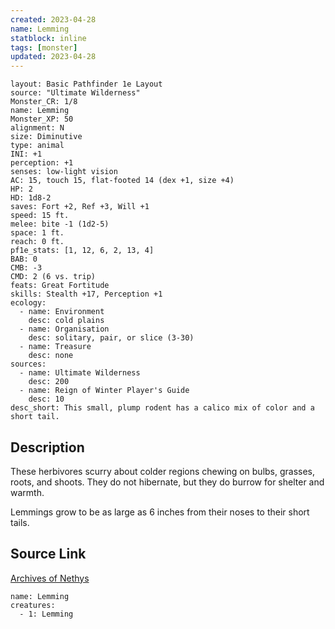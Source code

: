```yaml
---
created: 2023-04-28
name: Lemming
statblock: inline
tags: [monster]
updated: 2023-04-28
---
```

```statblock
layout: Basic Pathfinder 1e Layout
source: "Ultimate Wilderness"
Monster_CR: 1/8
name: Lemming
Monster_XP: 50
alignment: N
size: Diminutive
type: animal
INI: +1
perception: +1
senses: low-light vision
AC: 15, touch 15, flat-footed 14 (dex +1, size +4)
HP: 2
HD: 1d8-2
saves: Fort +2, Ref +3, Will +1
speed: 15 ft.
melee: bite -1 (1d2-5)
space: 1 ft.
reach: 0 ft.
pf1e_stats: [1, 12, 6, 2, 13, 4]
BAB: 0
CMB: -3
CMD: 2 (6 vs. trip)
feats: Great Fortitude
skills: Stealth +17, Perception +1
ecology:
  - name: Environment
    desc: cold plains
  - name: Organisation
    desc: solitary, pair, or slice (3-30)
  - name: Treasure
    desc: none
sources:
  - name: Ultimate Wilderness
    desc: 200
  - name: Reign of Winter Player's Guide
    desc: 10
desc_short: This small, plump rodent has a calico mix of color and a short tail.
```
## Description
These herbivores scurry about colder regions chewing on bulbs, grasses, roots, and shoots. They do not hibernate, but they do burrow for shelter and warmth.

 Lemmings grow to be as large as 6 inches from their noses to their short tails.
## Source Link
[Archives of Nethys](https://aonprd.com/MonsterDisplay.aspx?ItemName=Lemming)
```encounter-table
name: Lemming
creatures:
  - 1: Lemming
```
